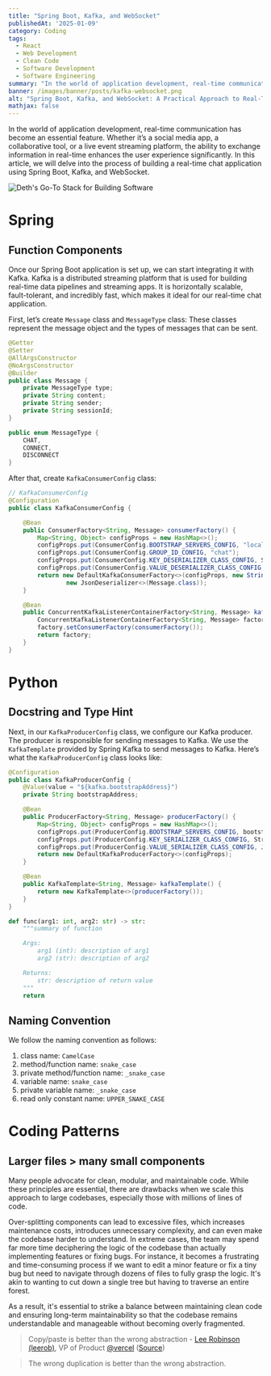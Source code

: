 ```yaml
---
title: "Spring Boot, Kafka, and WebSocket"
publishedAt: '2025-01-09'
category: Coding
tags: 
  - React
  - Web Development
  - Clean Code
  - Software Development
  - Software Engineering
summary: "In the world of application development, real-time communication has become an essential feature. Whether it’s a social media app, a collaborative tool, or a live event streaming platform, the ability to exchange information in real-time enhances the user experience significantly. In this article, we will delve into the process of building a real-time chat application using Spring Boot, Kafka, and WebSocket."
banner: /images/banner/posts/kafka-websocket.png
alt: "Spring Boot, Kafka, and WebSocket: A Practical Approach to Real-Time Messaging"
mathjax: false
---
```


In the world of application development, real-time communication has become an essential feature. Whether it’s a social media app, a collaborative tool, or a live event streaming platform, the ability to exchange information in real-time enhances the user experience significantly. In this article, we will delve into the process of building a real-time chat application using Spring Boot, Kafka, and WebSocket.

![Deth's Go-To Stack for Building Software](/images/banner/posts/kafka-websocket.png)

# Spring

## Function Components

Once our Spring Boot application is set up, we can start integrating it with Kafka. Kafka is a distributed streaming platform that is used for building real-time data pipelines and streaming apps. It is horizontally scalable, fault-tolerant, and incredibly fast, which makes it ideal for our real-time chat application.

First, let’s create `Message` class and `MessageType` class: These classes represent the message object and the types of messages that can be sent.

```java {5}
@Getter
@Setter
@AllArgsConstructor
@NoArgsConstructor
@Builder
public class Message {
    private MessageType type;
    private String content;
    private String sender;
    private String sessionId;
}
```

```java {5}
public enum MessageType {
    CHAT,
    CONNECT,
    DISCONNECT
}
```

After that, create `KafkaConsumerConfig` class:

```java {5}
// KafkaConsumerConfig
@Configuration
public class KafkaConsumerConfig {

    @Bean
    public ConsumerFactory<String, Message> consumerFactory() {
        Map<String, Object> configProps = new HashMap<>();
        configProps.put(ConsumerConfig.BOOTSTRAP_SERVERS_CONFIG, "localhost:9094");
        configProps.put(ConsumerConfig.GROUP_ID_CONFIG, "chat");
        configProps.put(ConsumerConfig.KEY_DESERIALIZER_CLASS_CONFIG, StringDeserializer.class);
        configProps.put(ConsumerConfig.VALUE_DESERIALIZER_CLASS_CONFIG, JsonDeserializer.class);
        return new DefaultKafkaConsumerFactory<>(configProps, new StringDeserializer(),
                new JsonDeserializer<>(Message.class));
    }

    @Bean
    public ConcurrentKafkaListenerContainerFactory<String, Message> kafkaListenerContainerFactory() {
        ConcurrentKafkaListenerContainerFactory<String, Message> factory = new ConcurrentKafkaListenerContainerFactory<>();
        factory.setConsumerFactory(consumerFactory());
        return factory;
    }
}
```

# Python

## Docstring and Type Hint

Next, in our `KafkaProducerConfig` class, we configure our Kafka producer. The producer is responsible for sending messages to Kafka. We use the `KafkaTemplate` provided by Spring Kafka to send messages to Kafka. Here’s what the `KafkaProducerConfig` class looks like:

```java
@Configuration
public class KafkaProducerConfig {
    @Value(value = "${kafka.bootstrapAddress}")
    private String bootstrapAddress;

    @Bean
    public ProducerFactory<String, Message> producerFactory() {
        Map<String, Object> configProps = new HashMap<>();
        configProps.put(ProducerConfig.BOOTSTRAP_SERVERS_CONFIG, bootstrapAddress);
        configProps.put(ProducerConfig.KEY_SERIALIZER_CLASS_CONFIG, StringSerializer.class);
        configProps.put(ProducerConfig.VALUE_SERIALIZER_CLASS_CONFIG, JsonSerializer.class);
        return new DefaultKafkaProducerFactory<>(configProps);
    }

    @Bean
    public KafkaTemplate<String, Message> kafkaTemplate() {
        return new KafkaTemplate<>(producerFactory());
    }
}
```

```python
def func(arg1: int, arg2: str) -> str:
    """summary of function

    Args:
        arg1 (int): description of arg1
        arg2 (str): description of arg2

    Returns:
        str: description of return value
    """
    return
```

## Naming Convention

We follow the naming convention as follows:

1. class name: `CamelCase`
2. method/function name: `snake_case`
3. private method/function name: `_snake_case`
4. variable name: `snake_case`
5. private variable name: `_snake_case`
6. read only constant name: `UPPER_SNAKE_CASE`

# Coding Patterns

## Larger files > many small components

Many people advocate for clean, modular, and maintainable code. While these principles are essential, there are drawbacks when we scale this approach to large codebases, especially those with millions of lines of code.

Over-splitting components can lead to excessive files, which increases maintenance costs, introduces unnecessary complexity, and can even make the codebase harder to understand. In extreme cases, the team may spend far more time deciphering the logic of the codebase than actually implementing features or fixing bugs. For instance, it becomes a frustrating and time-consuming process if we want to edit a minor feature or fix a tiny bug but need to navigate through dozens of files to fully grasp the logic. It's akin to wanting to cut down a single tree but having to traverse an entire forest.

As a result, it's essential to strike a balance between maintaining clean code and ensuring long-term maintainability so that the codebase remains understandable and manageable without becoming overly fragmented.

> Copy/paste is better than the wrong abstraction - [Lee Robinson (leerob)](https://leerob.com/), VP of Product [@vercel](https://vercel.com/home) ([Source](https://leerob.com/n/stack))

> The wrong duplication is better than the wrong abstraction.

[^1]: [Why "he" does not write React.FC on each function?](https://stackoverflow.com/questions/71189879/why-he-does-not-write-react-fc-on-each-function)
